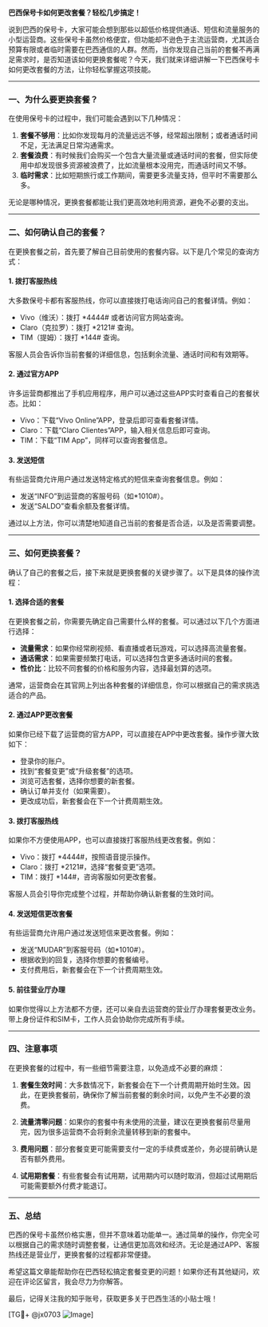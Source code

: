 **巴西保号卡如何更改套餐？轻松几步搞定！**

说到巴西的保号卡，大家可能会想到那些以超低价格提供通话、短信和流量服务的小型运营商。这些保号卡虽然价格便宜，但功能却不逊色于主流运营商，尤其适合预算有限或者临时需要在巴西通信的人群。然而，当你发现自己当前的套餐不再满足需求时，是否知道该如何更换套餐呢？今天，我们就来详细讲解一下巴西保号卡如何更改套餐的方法，让你轻松掌握这项技能。

---

### **一、为什么要更换套餐？**

在使用保号卡的过程中，我们可能会遇到以下几种情况：

1. **套餐不够用**：比如你发现每月的流量远远不够，经常超出限制；或者通话时间不足，无法满足日常沟通需求。
2. **套餐浪费**：有时候我们会购买一个包含大量流量或通话时间的套餐，但实际使用中却发现很多资源被浪费了，比如流量根本没用完，而通话时间又不够。
3. **临时需求**：比如短期旅行或工作期间，需要更多流量支持，但平时不需要那么多。

无论是哪种情况，更换套餐都能让我们更高效地利用资源，避免不必要的支出。

---

### **二、如何确认自己的套餐？**

在更换套餐之前，首先要了解自己目前使用的套餐内容。以下是几个常见的查询方式：

#### 1. **拨打客服热线**
   大多数保号卡都有客服热线，你可以直接拨打电话询问自己的套餐详情。例如：
   - Vivo（维沃）：拨打 *4444# 或者访问官方网站查询。
   - Claro（克拉罗）：拨打 *2121# 查询。
   - TIM（提姆）：拨打 *144# 查询。

   客服人员会告诉你当前套餐的详细信息，包括剩余流量、通话时间和有效期等。

#### 2. **通过官方APP**
   许多运营商都推出了手机应用程序，用户可以通过这些APP实时查看自己的套餐状态。比如：
   - Vivo：下载“Vivo Online”APP，登录后即可查看套餐详情。
   - Claro：下载“Claro Clientes”APP，输入相关信息后即可查询。
   - TIM：下载“TIM App”，同样可以查询套餐信息。

#### 3. **发送短信**
   有些运营商允许用户通过发送特定格式的短信来查询套餐信息。例如：
   - 发送“INFO”到运营商的客服号码（如*1010#）。
   - 发送“SALDO”查看余额及套餐详情。

通过以上方法，你可以清楚地知道自己当前的套餐是否合适，以及是否需要调整。

---

### **三、如何更换套餐？**

确认了自己的套餐之后，接下来就是更换套餐的关键步骤了。以下是具体的操作流程：

#### 1. **选择合适的套餐**
   在更换套餐之前，你需要先确定自己需要什么样的套餐。可以通过以下几个方面进行选择：
   - **流量需求**：如果你经常刷视频、看直播或者玩游戏，可以选择高流量套餐。
   - **通话需求**：如果需要频繁打电话，可以选择包含更多通话时间的套餐。
   - **性价比**：比较不同套餐的价格和服务内容，选择最划算的选项。

   通常，运营商会在其官网上列出各种套餐的详细信息，你可以根据自己的需求挑选适合的产品。

#### 2. **通过APP更改套餐**
   如果你已经下载了运营商的官方APP，可以直接在APP中更改套餐。操作步骤大致如下：
   - 登录你的账户。
   - 找到“套餐变更”或“升级套餐”的选项。
   - 浏览可选套餐，选择你想要的新套餐。
   - 确认订单并支付（如果需要）。
   - 更改成功后，新套餐会在下一个计费周期生效。

#### 3. **拨打客服热线**
   如果你不方便使用APP，也可以直接拨打客服热线更改套餐。例如：
   - Vivo：拨打 *4444#，按照语音提示操作。
   - Claro：拨打 *2121#，选择“套餐变更”选项。
   - TIM：拨打 *144#，咨询客服如何更改套餐。

   客服人员会引导你完成整个过程，并帮助你确认新套餐的生效时间。

#### 4. **发送短信更改套餐**
   有些运营商允许用户通过发送短信来更改套餐。例如：
   - 发送“MUDAR”到客服号码（如*1010#）。
   - 根据收到的回复，选择你想要的套餐编号。
   - 支付费用后，新套餐会在下一个计费周期生效。

#### 5. **前往营业厅办理**
   如果你觉得以上方法都不方便，还可以亲自去运营商的营业厅办理套餐更改业务。带上身份证件和SIM卡，工作人员会协助你完成所有手续。

---

### **四、注意事项**

在更换套餐的过程中，有一些细节需要注意，以免造成不必要的麻烦：

1. **套餐生效时间**：大多数情况下，新套餐会在下一个计费周期开始时生效。因此，在更换套餐前，确保你了解当前套餐的剩余时间，以免产生不必要的浪费。

2. **流量清零问题**：如果你的套餐中有未使用的流量，建议在更换套餐前尽量用完，因为很多运营商不会将剩余流量转移到新的套餐中。

3. **费用问题**：部分套餐变更可能需要支付一定的手续费或差价，务必提前确认是否有额外费用。

4. **试用期套餐**：有些套餐会有试用期，试用期内可以随时取消，但超过试用期后可能需要额外付费才能退订。

---

### **五、总结**

巴西的保号卡虽然价格实惠，但并不意味着功能单一。通过简单的操作，你完全可以根据自己的需求随时调整套餐，让通信更加高效和经济。无论是通过APP、客服热线还是营业厅，更换套餐的过程都非常便捷。

希望这篇文章能帮助你在巴西轻松搞定套餐变更的问题！如果你还有其他疑问，欢迎在评论区留言，我会尽力为你解答。

最后，记得关注我的知乎账号，获取更多关于巴西生活的小贴士哦！

[TG💪+ @jx0703 ![Image](https://github.com/user-attachments/assets/dbca1d08-cadb-493c-b0ec-ad6f7a83f270)]